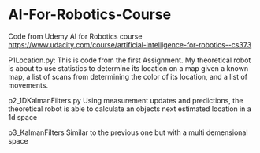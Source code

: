 # AI-For-Robotics-Course
Code from Udemy AI for Robotics course
https://www.udacity.com/course/artificial-intelligence-for-robotics--cs373


P1Location.py:
This is code from the first Assignment. 
My theoretical robot is about to use statistics to determine its location on a map given a known map, 
  a list of scans from determining the color of its location, 
  and a list of movements.


p2_1DKalmanFilters.py
Using measurement updates and predictions, the theoretical robot is able to calculate an objects next estimated location in a 1d space


p3_KalmanFilters
Similar to the previous one but with a multi demensional space
